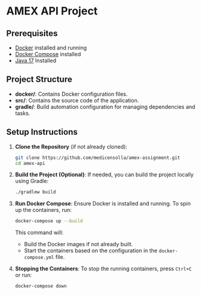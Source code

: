 # AMEX API Project


## Prerequisites
- [Docker](https://docs.docker.com/get-docker/) installed and running
- [Docker Compose](https://docs.docker.com/compose/install/) installed
- [Java 17](https://www.oracle.com/java/technologies/javase/jdk17-archive-downloads.html) Installed

## Project Structure
- **docker/**: Contains Docker configuration files.
- **src/**: Contains the source code of the application.
- **gradle/**: Build automation configuration for managing dependencies and tasks.

## Setup Instructions

1. **Clone the Repository** (if not already cloned):
   ```bash
   git clone https://github.com/medicensolla/amex-assignment.git
   cd amex-api
   ```

2. **Build the Project (Optional)**:
   If needed, you can build the project locally using Gradle:
   ```bash
   ./gradlew build
   ```

3. **Run Docker Compose**:
   Ensure Docker is installed and running. To spin up the containers, run:
   ```bash
   docker-compose up --build
   ```

   This command will:
    - Build the Docker images if not already built.
    - Start the containers based on the configuration in the `docker-compose.yml` file.


5. **Stopping the Containers**:
   To stop the running containers, press `Ctrl+C` or run:
   ```bash
   docker-compose down
   ```